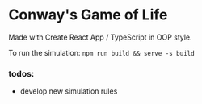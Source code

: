 # Conway's Game of Life

Made with Create React App / TypeScript in OOP style.

To run the simulation:
`npm run build && serve -s build`

### todos:

- develop new simulation rules
